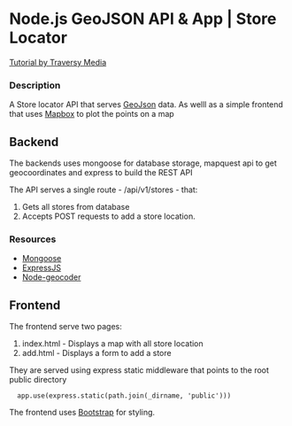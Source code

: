 # Node.js GeoJSON API & App | Store Locator

[Tutorial by Traversy Media](https://www.youtube.com/watch?v=9FQrFah9rnc)

### Description

A Store locator API that serves [GeoJson](https://geojson.org/) data. As welll as a simple frontend that uses [Mapbox](https://geojson.org/) to plot the points on a map

## Backend

The backends uses mongoose for database storage, mapquest api to get geocoordinates and express to build the REST API

The API serves a single route - /api/v1/stores - that:

1. Gets all stores from database
1. Accepts POST requests to add a store location.

### Resources

- [Mongoose](https://mongoosejs.com/)
- [ExpressJS](https://expressjs.com/)
- [Node-geocoder](github.com/nchaulet/node-geocoder)

## Frontend

The frontend serve two pages:

1. index.html - Displays a map with all store location
1. add.html - Displays a form to add a store

They are served using express static middleware that points to the root public directory

```
  app.use(express.static(path.join(_dirname, 'public')))
```

The frontend uses [Bootstrap](https://getbootstrap.com/) for styling.
